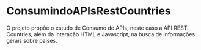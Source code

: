 # ConsumindoAPIsRestCountries
O projeto propõe o estudo de Consumo de APIs, neste caso a API REST Countries, além da interação HTML e Javascript, na busca de informações gerais sobre países.
